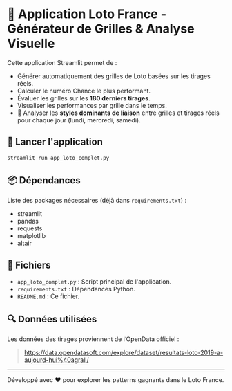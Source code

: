 # 🎯 Application Loto France - Générateur de Grilles & Analyse Visuelle

Cette application Streamlit permet de :

- Générer automatiquement des grilles de Loto basées sur les tirages réels.
- Calculer le numéro Chance le plus performant.
- Évaluer les grilles sur les **180 derniers tirages**.
- Visualiser les performances par grille dans le temps.
- 🧠 Analyser les **styles dominants de liaison** entre grilles et tirages réels pour chaque jour (lundi, mercredi, samedi).

## 🚀 Lancer l'application

```bash
streamlit run app_loto_complet.py
```

## 📦 Dépendances

Liste des packages nécessaires (déjà dans `requirements.txt`) :

- streamlit
- pandas
- requests
- matplotlib
- altair

## 📁 Fichiers

- `app_loto_complet.py` : Script principal de l'application.
- `requirements.txt` : Dépendances Python.
- `README.md` : Ce fichier.

## 🔍 Données utilisées

Les données des tirages proviennent de l’OpenData officiel :
> https://data.opendatasoft.com/explore/dataset/resultats-loto-2019-a-aujourd-hui%40agrall/

---

Développé avec ❤️ pour explorer les patterns gagnants dans le Loto France.
